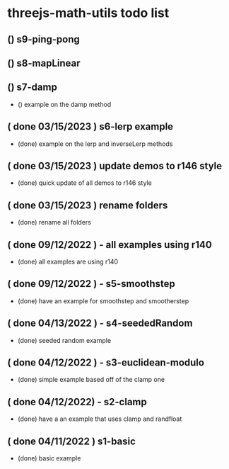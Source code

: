 # threejs-math-utils todo list

## () s9-ping-pong

## () s8-mapLinear

## () s7-damp
* () example on the damp method

## ( done 03/15/2023 ) s6-lerp example
* (done) example on the lerp and inverseLerp methods

## ( done 03/15/2023 ) update demos to r146 style
* (done) quick update of all demos to r146 style

## ( done 03/15/2023 ) rename folders
* (done) rename all folders

## ( done 09/12/2022 ) - all examples using r140
* (done) all examples are using r140

## ( done 09/12/2022 ) - s5-smoothstep
* (done) have an example for smoothstep and smootherstep

## ( done 04/13/2022 ) - s4-seededRandom
* (done) seeded random example

## ( done 04/12/2022 ) - s3-euclidean-modulo
* (done) simple example based off of the clamp one
 
## ( done 04/12/2022) - s2-clamp
* (done) have a an example that uses clamp and randfloat

## ( done 04/11/2022 ) s1-basic
* (done) basic example